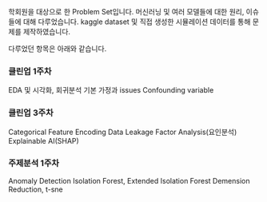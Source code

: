 학회원을 대상으로 한 Problem Set입니다. 머신러닝 및 여러 모델들에 대한 원리, 이슈들에 대해 다루었습니다.
kaggle dataset 및 직접 생성한 시뮬레이션 데이터를 통해 문제를 제작하였습니다. 

다루었던 항목은 아래와 같습니다.

### 클린업 1주차 
EDA 및 시각화, 회귀분석 기본 가정과 issues
Confounding variable

### 클린업 3주차 
Categorical Feature Encoding
Data Leakage
Factor Analysis(요인분석)
Explainable AI(SHAP)

### 주제분석 1주차 
Anomaly Detection 
Isolation Forest, Extended Isolation Forest
Demension Reduction, t-sne
